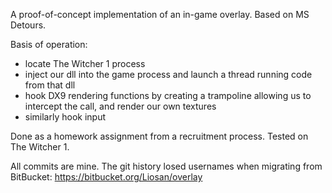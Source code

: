 A proof-of-concept implementation of an in-game overlay. Based on MS Detours.

Basis of operation:
- locate The Witcher 1 process
- inject our dll into the game process and launch a thread running code from that dll
- hook DX9 rendering functions by creating a trampoline allowing us to intercept the call, and render our own textures
- similarly hook input

Done as a homework assignment from a recruitment process. Tested on The Witcher 1.

All commits are mine. The git history losed usernames when migrating from BitBucket: https://bitbucket.org/Liosan/overlay